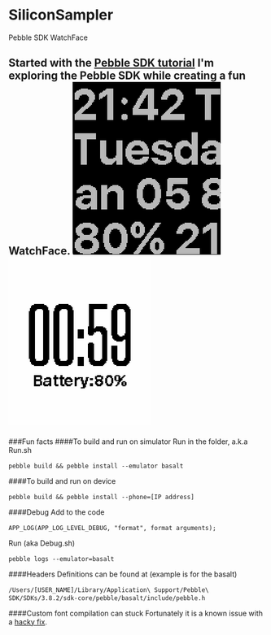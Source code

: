 # SiliconSampler
Pebble SDK WatchFace

Started with the [Pebble SDK tutorial](https://developer.getpebble.com/blog/2014/06/10/Pebble-SDK-Tutorial-1/) I'm exploring the Pebble SDK while creating a fun WatchFace.
![Version1](Version1.png)![Version1](Version2.png)
---
###Fun facts
####To build and run on simulator
Run in the folder, a.k.a Run.sh

	pebble build && pebble install --emulator basalt

####To build and run on device

	pebble build && pebble install --phone=[IP address]

####Debug
Add to the code

	APP_LOG(APP_LOG_LEVEL_DEBUG, "format", format arguments);
	
Run (aka Debug.sh)

	pebble logs --emulator=basalt
	
####Headers
Definitions can be found at (example is for the basalt)

	/Users/[USER_NAME]/Library/Application\ Support/Pebble\ SDK/SDKs/3.8.2/sdk-core/pebble/basalt/include/pebble.h

####Custom font compilation can stuck
Fortunately it is a known issue with a [hacky fix](https://forums.getpebble.com/discussion/30424/pebble-build-stopped-around-building-resources).